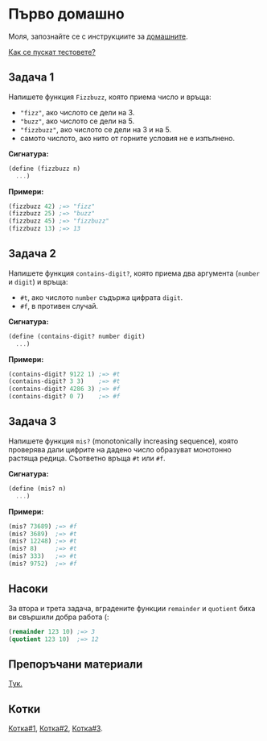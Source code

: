 # Първо домашно

Моля, запознайте се с инструкциите за [домашните](https://github.com/IvanIvanov/fp2013/tree/master/lab4#%D0%94%D0%BE%D0%BC%D0%B0%D1%88%D0%BD%D0%B8).

[Как се пускат тестовете?](https://github.com/IvanIvanov/fp2013/tree/master/lab4/testing-tool#%D0%9A%D0%B0%D0%BA-%D1%81%D0%B5-%D0%BF%D1%83%D1%81%D0%BA%D0%B0%D1%82-%D1%82%D0%B5%D1%81%D1%82%D0%BE%D0%B2%D0%B5%D1%82%D0%B5)

## Задача 1

Напишете функция `Fizzbuzz`, която приема число и връща:

* `"fizz"`, ако числото се дели на 3.
* `"buzz"`, ако числото се дели на 5.
* `"fizzbuzz"`, ако числото се дели на 3 и на 5.
* самото числото, ако нито от горните условия не е изпълнено.

**Сигнатура:**

```scheme
(define (fizzbuzz n)
  ...)
```

**Примери:**

```scheme
(fizzbuzz 42) ;=> "fizz"
(fizzbuzz 25) ;=> "buzz"
(fizzbuzz 45) ;=> "fizzbuzz"
(fizzbuzz 13) ;=> 13
```

## Задача 2

Напишете функция `contains-digit?`, която приема два аргумента (`number` и `digit`)
и връща:

* `#t`, ако числото `number` съдържа цифрата `digit`.
* `#f`, в противен случай.

**Сигнатура:**

```scheme
(define (contains-digit? number digit)
  ...)
```

**Примери:**

```scheme
(contains-digit? 9122 1) ;=> #t
(contains-digit? 3 3)    ;=> #t
(contains-digit? 4286 3) ;=> #f
(contains-digit? 0 7)    ;=> #f
```

## Задача 3

Напишете функция `mis?` (monotonically increasing sequence), която проверява
дали цифрите на дадено число образуват монотонно растяща редица.
Съответно връща `#t` или `#f`.

**Сигнатура:**

```scheme
(define (mis? n)
  ...)
```

**Примери:**

```scheme
(mis? 73689) ;=> #f
(mis? 3689)  ;=> #t
(mis? 12248) ;=> #t
(mis? 8)     ;=> #t
(mis? 333)   ;=> #t
(mis? 9752)  ;=> #f
```

## Насоки

За втора и трета задача, вградените функции `remainder` и `quotient` биха ви свършили добра работа (:

```scheme
(remainder 123 10) ;=> 3
(quotient 123 10)  ;=> 12
```

## Препоръчани материали

[Тук.](https://github.com/IvanIvanov/fp2013/blob/master/lab1/homework1/homework1.md#%D0%9F%D1%80%D0%B5%D0%BF%D0%BE%D1%80%D1%8A%D1%87%D0%B0%D0%BD%D0%B8-%D0%BC%D0%B0%D1%82%D0%B5%D1%80%D0%B8%D0%B0%D0%BB%D0%B8)

## Котки

[Котка#1](http://9gag.com/gag/a8Wo47Q),
[Котка#2](http://www.youtube.com/watch?v=PcLxmFgCxt8),
[Котка#3](http://1-ps.googleusercontent.com/h/www.catgifpage.com/gifs/194.gif.pagespeed.ce.hXMShQgSmm.gif).
